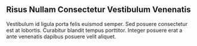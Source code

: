 ## Risus Nullam Consectetur Vestibulum Venenatis

Vestibulum id ligula porta felis euismod semper. Sed posuere consectetur est at lobortis. Curabitur blandit tempus porttitor. Integer posuere erat a ante venenatis dapibus posuere velit aliquet.